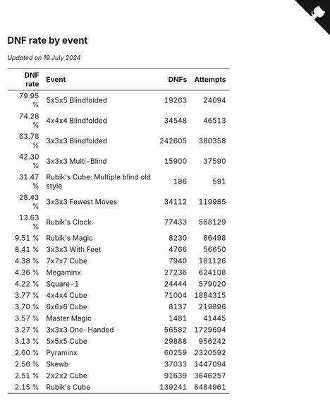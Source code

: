 ## DNF rate by event

*Updated on 19 July 2024*

| DNF rate | Event | DNFs | Attempts |
| ---: | :--- | ---: | ---: |
| 79.95 % | 5x5x5 Blindfolded | 19263 | 24094 |
| 74.28 % | 4x4x4 Blindfolded | 34548 | 46513 |
| 63.78 % | 3x3x3 Blindfolded | 242605 | 380358 |
| 42.30 % | 3x3x3 Multi-Blind | 15900 | 37590 |
| 31.47 % | Rubik's Cube: Multiple blind old style | 186 | 591 |
| 28.43 % | 3x3x3 Fewest Moves | 34112 | 119985 |
| 13.63 % | Rubik's Clock | 77433 | 568129 |
| 9.51 % | Rubik's Magic | 8230 | 86498 |
| 8.41 % | 3x3x3 With Feet | 4766 | 56650 |
| 4.38 % | 7x7x7 Cube | 7940 | 181126 |
| 4.36 % | Megaminx | 27236 | 624108 |
| 4.22 % | Square-1 | 24444 | 579020 |
| 3.77 % | 4x4x4 Cube | 71004 | 1884315 |
| 3.70 % | 6x6x6 Cube | 8137 | 219896 |
| 3.57 % | Master Magic | 1481 | 41445 |
| 3.27 % | 3x3x3 One-Handed | 56582 | 1729694 |
| 3.13 % | 5x5x5 Cube | 29888 | 956242 |
| 2.60 % | Pyraminx | 60259 | 2320592 |
| 2.56 % | Skewb | 37033 | 1447094 |
| 2.51 % | 2x2x2 Cube | 91639 | 3646257 |
| 2.15 % | Rubik's Cube | 139241 | 6484961 |


<a href="https://github.com/jonatanklosko/wca_statistics" class="github-corner" aria-label="View source on Github"><svg width="80" height="80" viewBox="0 0 250 250" style="fill:#151513; color:#fff; position: absolute; top: 0; border: 0; right: 0;" aria-hidden="true"><path d="M0,0 L115,115 L130,115 L142,142 L250,250 L250,0 Z"></path><path d="M128.3,109.0 C113.8,99.7 119.0,89.6 119.0,89.6 C122.0,82.7 120.5,78.6 120.5,78.6 C119.2,72.0 123.4,76.3 123.4,76.3 C127.3,80.9 125.5,87.3 125.5,87.3 C122.9,97.6 130.6,101.9 134.4,103.2" fill="currentColor" style="transform-origin: 130px 106px;" class="octo-arm"></path><path d="M115.0,115.0 C114.9,115.1 118.7,116.5 119.8,115.4 L133.7,101.6 C136.9,99.2 139.9,98.4 142.2,98.6 C133.8,88.0 127.5,74.4 143.8,58.0 C148.5,53.4 154.0,51.2 159.7,51.0 C160.3,49.4 163.2,43.6 171.4,40.1 C171.4,40.1 176.1,42.5 178.8,56.2 C183.1,58.6 187.2,61.8 190.9,65.4 C194.5,69.0 197.7,73.2 200.1,77.6 C213.8,80.2 216.3,84.9 216.3,84.9 C212.7,93.1 206.9,96.0 205.4,96.6 C205.1,102.4 203.0,107.8 198.3,112.5 C181.9,128.9 168.3,122.5 157.7,114.1 C157.9,116.9 156.7,120.9 152.7,124.9 L141.0,136.5 C139.8,137.7 141.6,141.9 141.8,141.8 Z" fill="currentColor" class="octo-body"></path></svg></a><style>.github-corner:hover .octo-arm{animation:octocat-wave 560ms ease-in-out}@keyframes octocat-wave{0%,100%{transform:rotate(0)}20%,60%{transform:rotate(-25deg)}40%,80%{transform:rotate(10deg)}}@media (max-width:500px){.github-corner:hover .octo-arm{animation:none}.github-corner .octo-arm{animation:octocat-wave 560ms ease-in-out}}</style>
